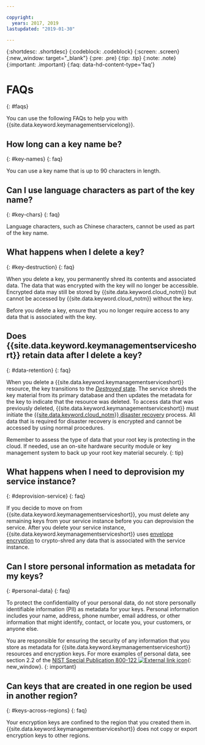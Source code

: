 ```yaml
---

copyright:
  years: 2017, 2019
lastupdated: "2019-01-30"

---
```


{:shortdesc: .shortdesc}
{:codeblock: .codeblock}
{:screen: .screen}
{:new_window: target="_blank"}
{:pre: .pre}
{:tip: .tip}
{:note: .note}
{:important: .important}
{:faq: data-hd-content-type='faq'}

# FAQs
{: #faqs}

You can use the following FAQs to help you with {{site.data.keyword.keymanagementservicelong}}.

## How long can a key name be?
{: #key-names}
{: faq}

You can use a key name that is up to 90 characters in length.
   
## Can I use language characters as part of the key name?
{: #key-chars}
{: faq}

Language characters, such as Chinese characters, cannot be used as part of the key name.

## What happens when I delete a key?
{: #key-destruction}
{: faq}

When you delete a key, you permanently shred its contents and associated data. The data that was encrypted with the key will no longer be accessible. Encrypted data may still be stored by {{site.data.keyword.cloud_notm}} but cannot be accessed by {{site.data.keyword.cloud_notm}} without the key.

Before you delete a key, ensure that you no longer require access to any data that is associated with the key. 

## Does {{site.data.keyword.keymanagementserviceshort}} retain data after I delete a key?
{: #data-retention}
{: faq}

When you delete a {{site.data.keyword.keymanagementserviceshort}} resource, the key transitions to the [_Destroyed_ state](/docs/key-protect/concepts/key-states.html). The service shreds the key material from its primary database and then updates the metadata for the key to indicate that the resource was deleted. To access data that was previously deleted, {{site.data.keyword.keymanagementserviceshort}} must initiate the [{{site.data.keyword.cloud_notm}} disaster recovery](/docs/overview/zero_downtime.html#disaster-recovery) process. All data that is required for disaster recovery is encrypted and cannot be accessed by using normal procedures. 

Remember to assess the type of data that your root key is protecting in the cloud. If needed, use an on-site hardware security module or key management system to back up your root key material securely.
{: tip}

## What happens when I need to deprovision my service instance?
{: #deprovision-service}
{: faq}

If you decide to move on from {{site.data.keyword.keymanagementserviceshort}}, you must delete any remaining keys from your service instance before you can deprovision the service. After you delete your service instance, {{site.data.keyword.keymanagementserviceshort}} uses [envelope encryption](/docs/services/key-protect/envelope-encryption.html) to crypto-shred any data that is associated with the service instance. 

## Can I store personal information as metadata for my keys?
{: #personal-data}
{: faq}

To protect the confidentiality of your personal data, do not store personally identifiable information (PII) as metadata for your keys. Personal information includes your name, address, phone number, email address, or other information that might identify, contact, or locate you, your customers, or anyone else.

You are responsible for ensuring the security of any information that you store as metadata for {{site.data.keyword.keymanagementserviceshort}} resources and encryption keys. For more examples of personal data, see section 2.2 of the [NIST Special Publication 800-122 ![External link icon](../../icons/launch-glyph.svg "External link icon")](https://nvlpubs.nist.gov/nistpubs/Legacy/SP/nistspecialpublication800-122.pdf){: new_window}.
{: important}

## Can keys that are created in one region be used in another region?
{: #keys-across-regions}
{: faq}

Your encryption keys are confined to the region that you created them in. {{site.data.keyword.keymanagementserviceshort}} does not copy or export encryption keys to other regions. 


